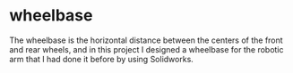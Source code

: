 # wheelbase
The wheelbase is the horizontal distance between the centers of the front and rear wheels, and in this project I designed a wheelbase for the robotic arm that I had done it before by using Solidworks.
